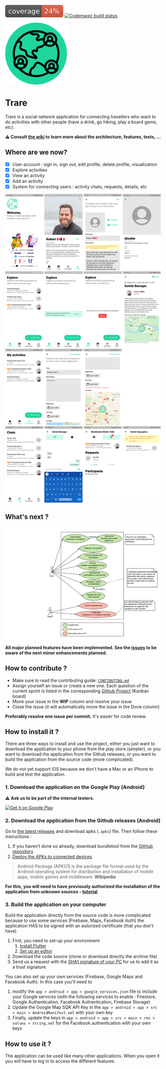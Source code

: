 ![Coverage](app/coverage/coverage_badge.svg) [![Codemagic build status](https://api.codemagic.io/apps/5e2cc389b9213d44afe0ca6b/5e2cc389b9213d44afe0ca6a/status_badge.svg)](https://codemagic.io/apps/5e2cc389b9213d44afe0ca6b/5e2cc389b9213d44afe0ca6a/latest_build)

![](res/img/logo.png)
# Trare

Trare is a social network application for connecting travellers who want to do activities with other people (have a drink, go hiking, play a board game, etc).

**⚠️ Consult [the wiki](https://github.com/Romain-Guillot/Trare/wiki) to learn more about the architecture, features, tests, ...**


## Where are we now?
- [x] User account : sign in, sign out, edit profile, delete profile, visualization
- [x] Explore activities
- [x] View an activity
- [x] Add an activity
- [x] System for connecting users : activity chats, requests, details, etc

![](res/img/screens1.png)
![](res/img/screens2.png)
![](res/img/screens3.png)
![](res/img/screens4.png)

## What's next ?
![](res/img/use_case.png)

**All major planned features have been implemented. See the [issues](https://github.com/Romain-Guillot/Trare/issues) to be aware of the next minor enhancements planned.**


## How to contribute ?
- Make sure to read the contributing guide: [`CONTIBUTING.md`](CONTRIBUTING.md)
- Assign yourself an issue or create a new one. Each question of the current sprint is listed in the corresponding [Github Project](https://github.com/Romain-Guillot/Trare/projects) (Kanban board)
- Move your issue in the **WIP** column and resolve your issue
- Close the issue (it will automatically move the issue in the Done column)

**Preferably resolve one issue per commit.** It's easier for code review.

## How to install it ?
There are three ways to install and use the project, either you just want to download the application to your phone from the play store (simpler), or you want to download the application from the Github releases, or you want to build the application from the source code (more complicated).

We do not yet support iOS because we don't have a Mac or an iPhone to build and test the application.

### 1. Download the application on the Google Play (Android)

⚠️ **Ask us to be part of the internal testers.**

<div style="width:250px">
<a href='https://play.google.com/store/apps/details?id=com.trare.app&pcampaignid=pcampaignidMKT-Other-global-all-co-prtnr-py-PartBadge-Mar2515-1'><img alt='Get it on Google Play' src='https://play.google.com/intl/en_us/badges/static/images/badges/en_badge_web_generic.png'/></a>
</div>


### 2. Download the application from the Github releases (Android)

Go to [the latest releases](https://github.com/Romain-Guillot/Trare/releases) and download apks (`.apks`) file. Then follow these instructions :
1. If you haven’t done so already, download bundletool from the [GitHub repository](https://github.com/google/bundletool/releases/tag/0.13.3)
2. [Deploy the APKs to connected devices](https://developer.android.com/studio/command-line/bundletool#deploy_with_bundletool).

> Android Package (APK)[1] is the package file format used by the Android operating system for distribution and installation of mobile apps, mobile games and middleware.
> **Wikipedia**

**For this, you will need to have previously authorized the installation of the application from unknown sources - [tutorial](https://www.androidauthority.com/how-to-install-apks-31494/)**


### 3. Build the application on your computer
Build the application directly from the source code is more complicated because to use some services (Firebase, Maps, Facebook Auth) the application HAS to be signed with an autorized certificate (that you don't have)

1. First, you need to set-up your environment
    1. [Install Flutter](https://flutter.dev/docs/get-started/install)
    1. [Set up an editor](https://flutter.dev/docs/get-started/editor?tab=vscode)
1. Download the code source (clone or download directly the archive file)
1. Send us a request with the [SHA1 signature of your PC](https://developers.google.com/android/guides/client-auth) for us to add it as a trust signature.

You can also set up your own services (Firebase, Google Maps and Facebook Auth). In this case you'll need to
1. modify the `app > android > app > google_services.json` file to include your Google services (with the following services to enable : Firestore, Google Authentication, Facebook Authentication, Firebase Storage)
2. Update the Google Map SQK API Key in the `app > android > app > src > main > AndroidManifest.xml` with your own key
3. Finally, update the keys in `app > android > app > src > main > res > values > string.xml` for the Facebook authentication with your own keys

## How to use it ?

The application can be used like many other applications. When you open it you will have to log in to access the different features.








<!-- eof -->
